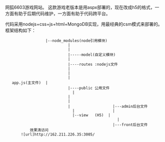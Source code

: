 网狐6603游戏网站。
这款游戏老版本是用aspx部署的，现在改成h5的格式，一方面有助于后期代码维护，一方面有助于代码跨平台。

代码采用nodejs+css+js+html+MongoDB实现，用最经典的csm模式来部署的。
框架结构如下：

                      |--node_modules(node引用模块)
					          	|
					          	|
					          	|-----model(自定义模块)
				          		|
				          		|----routes :nodejs文件	
					          	|	
				          		|		
					          	|	
       app.js(主文件)	|
					           	|----public 公用文件
						          |	
					          	|		
					          	|			
					          	|			        |---admin后台文件
						          |			        |	
						          |--view	(H5)  |
						     			              |
								                  	|---front后台文件
               效果清访问
	       ![url]http://162.211.226.35:3005/
